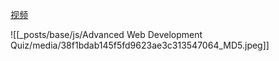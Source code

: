 [视频](https://tongyi.aliyun.com/efficiency/doc/transcripts/g2y8qe73jxmgnbeo?source=2)


![[_posts/base/js/Advanced Web Development Quiz/media/38f1bdab145f5fd9623ae3c313547064_MD5.jpeg]]

